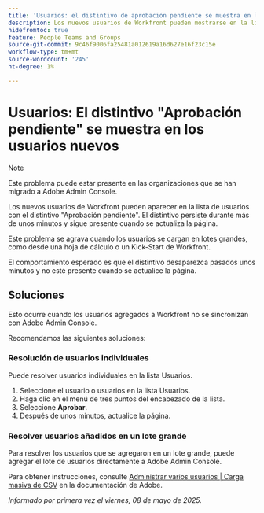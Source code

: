 ```yaml
---
title: 'Usuarios: el distintivo de aprobación pendiente se muestra en los usuarios nuevos'
description: Los nuevos usuarios de Workfront pueden mostrarse en la lista de usuarios con un distintivo de aprobación pendiente. El distintivo persiste durante más de unos minutos y sigue presente cuando se actualiza la página.
hidefromtoc: true
feature: People Teams and Groups
source-git-commit: 9c46f9006fa25481a012619a16d627e16f23c15e
workflow-type: tm+mt
source-wordcount: '245'
ht-degree: 1%

---
```



# Usuarios: El distintivo &quot;Aprobación pendiente&quot; se muestra en los usuarios nuevos

>[!NOTE]
>
>Este problema puede estar presente en las organizaciones que se han migrado a Adobe Admin Console.

Los nuevos usuarios de Workfront pueden aparecer en la lista de usuarios con el distintivo &quot;Aprobación pendiente&quot;. El distintivo persiste durante más de unos minutos y sigue presente cuando se actualiza la página.

Este problema se agrava cuando los usuarios se cargan en lotes grandes, como desde una hoja de cálculo o un Kick-Start de Workfront.

El comportamiento esperado es que el distintivo desaparezca pasados unos minutos y no esté presente cuando se actualice la página.

## Soluciones

Esto ocurre cuando los usuarios agregados a Workfront no se sincronizan con Adobe Admin Console.

Recomendamos las siguientes soluciones:

### Resolución de usuarios individuales

Puede resolver usuarios individuales en la lista Usuarios.

1. Seleccione el usuario o usuarios en la lista Usuarios.
1. Haga clic en el menú de tres puntos del encabezado de la lista.
1. Seleccione **Aprobar**.
1. Después de unos minutos, actualice la página.

### Resolver usuarios añadidos en un lote grande

Para resolver los usuarios que se agregaron en un lote grande, puede agregar el lote de usuarios directamente a Adobe Admin Console.

Para obtener instrucciones, consulte [Administrar varios usuarios | Carga masiva de CSV](https://helpx.adobe.com/enterprise/using/bulk-upload-users.html) en la documentación de Adobe.


_Informado por primera vez el viernes, 08 de mayo de 2025._
